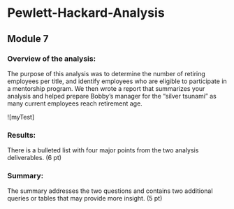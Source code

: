 # Pewlett-Hackard-Analysis
## Module 7

### Overview of the analysis:

The purpose of this analysis was to determine the number of retiring employees per title, and identify employees who are eligible to participate in a mentorship program. We then wrote a report that summarizes your analysis and helped prepare Bobby’s manager for the “silver tsunami” as many current employees reach retirement age.

![myTest]

### Results:

There is a bulleted list with four major points from the two analysis deliverables. (6 pt)
### Summary:

The summary addresses the two questions and contains two additional queries or tables that may provide more insight. (5 pt)





